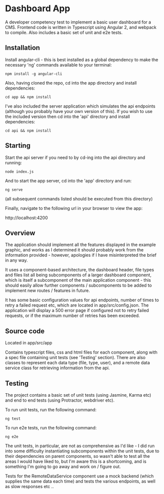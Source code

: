 Dashboard App
=============
A developer competency test to implement a basic user dashboard for a CMS. Frontend code is written in Typescript using Angular 2, and webpack to compile. Also includes a basic set of unit and e2e tests.

Installation
------------
Install angular-cli - this is best installed as a global dependency to make the necessary 'ng' commands available to your terminal:

`npm install -g angular-cli`

Also, having cloned the repo, cd into the app directory and install dependencies:

`cd app && npm install`

I've also included the server application which simulates the api endpoints (although you probably have your own version of this). If you wish to use the included version then cd into the 'api' directory and install dependencies:

`cd api && npm install`

Starting
--------
Start the api server if you need to by cd-ing into the api directory and running:

`node index.js`

And to start the app server, cd into the 'app' directory and run:

`ng serve`

(all subsequent commands listed should be executed from this directory)

Finally, navigate to the following url in your browser to view the app:

http://localhost:4200

Overview
--------
The application should implement all the features displayed in the example graphic, and works as I determined it should probably work from the information provided - however, apologies if I have misinterpreted the brief in any way.

It uses a component-based architecture, the dashboard header, file types and files list all being subcomponents of a larger dashboard component, which is itself a subcomponent of the main application component - this should easily allow further components / subcomponents to be added to implement new routes / features in future.

It has some basic configuration values for api endpoints, number of times to retry a failed request etc, which are located in app/src/config.json. The application will display a 500 error page if configured not to retry failed requests, or if the maximum number of retries has been exceeded.

Source code
-----------
Located in app/src/app

Contains typescript files, css and html files for each component, along with a spec file containing unit tests (see 'Testing' section). There are also classes to represent each data type (file, type, user), and a remote data service class for retrieving information from the api.

Testing
-------

The project contains a basic set of unit tests (using Jasmine, Karma etc) and end to end tests (using Protractor, webdriver etc).

To run unit tests, run the following command:

`ng test`

To run e2e tests, run the following command:

`ng e2e`

The unit tests, in particular, are not as comprehensive as I'd like - I did run into some difficulty instantiating subcomponents within the unit tests, due to their dependencies on parent components, so wasn't able to test all the areas I would have liked to, but I'm aware this is a shortcoming, and is something I'm going to go away and work on / figure out.

Tests for the RemoteDataService component use a mock backend (which supplies the same data each time) and tests the various endpoints, as well as slow responses etc ..
